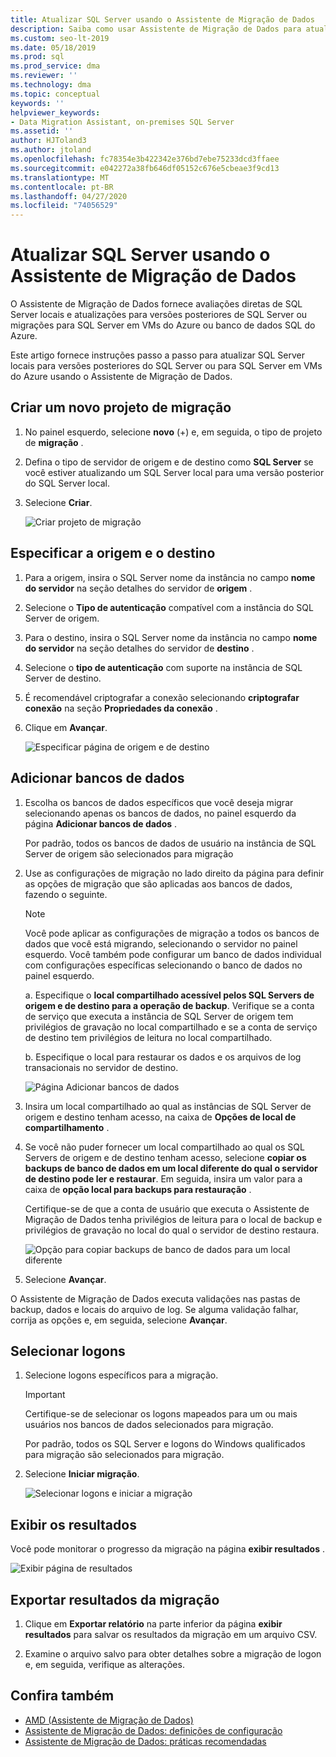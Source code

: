 ```yaml
---
title: Atualizar SQL Server usando o Assistente de Migração de Dados
description: Saiba como usar Assistente de Migração de Dados para atualizar um SQL Server local para uma versão posterior do SQL Server ou para SQL Server em VMs do Azure
ms.custom: seo-lt-2019
ms.date: 05/18/2019
ms.prod: sql
ms.prod_service: dma
ms.reviewer: ''
ms.technology: dma
ms.topic: conceptual
keywords: ''
helpviewer_keywords:
- Data Migration Assistant, on-premises SQL Server
ms.assetid: ''
author: HJToland3
ms.author: jtoland
ms.openlocfilehash: fc78354e3b422342e376bd7ebe75233dcd3ffaee
ms.sourcegitcommit: e042272a38fb646df05152c676e5cbeae3f9cd13
ms.translationtype: MT
ms.contentlocale: pt-BR
ms.lasthandoff: 04/27/2020
ms.locfileid: "74056529"
---
```

# <a name="upgrade-sql-server-using-the-data-migration-assistant"></a>Atualizar SQL Server usando o Assistente de Migração de Dados

O Assistente de Migração de Dados fornece avaliações diretas de SQL Server locais e atualizações para versões posteriores de SQL Server ou migrações para SQL Server em VMs do Azure ou banco de dados SQL do Azure.

Este artigo fornece instruções passo a passo para atualizar SQL Server locais para versões posteriores do SQL Server ou para SQL Server em VMs do Azure usando o Assistente de Migração de Dados.

## <a name="create-a-new-migration-project"></a>Criar um novo projeto de migração

1. No painel esquerdo, selecione **novo** (+) e, em seguida, o tipo de projeto de **migração** .

2. Defina o tipo de servidor de origem e de destino como **SQL Server** se você estiver atualizando um SQL Server local para uma versão posterior do SQL Server local.

3. Selecione **Criar**.

   ![Criar projeto de migração](../dma/media/NewCreate.png)

## <a name="specify-the-source-and-target"></a>Especificar a origem e o destino

1. Para a origem, insira o SQL Server nome da instância no campo **nome do servidor** na seção detalhes do servidor de **origem** . 

2. Selecione o **Tipo de autenticação** compatível com a instância do SQL Server de origem.

3. Para o destino, insira o SQL Server nome da instância no campo **nome do servidor** na seção detalhes do servidor de **destino** . 

4. Selecione o **tipo de autenticação** com suporte na instância de SQL Server de destino.

5. É recomendável criptografar a conexão selecionando **criptografar conexão** na seção **Propriedades da conexão** .

6. Clique em **Avançar**.

   ![Especificar página de origem e de destino](../dma/media/SourceTarget.png)

## <a name="add-databases"></a>Adicionar bancos de dados

1. Escolha os bancos de dados específicos que você deseja migrar selecionando apenas os bancos de dados, no painel esquerdo da página **Adicionar bancos de dados** .

   Por padrão, todos os bancos de dados de usuário na instância de SQL Server de origem são selecionados para migração

2. Use as configurações de migração no lado direito da página para definir as opções de migração que são aplicadas aos bancos de dados, fazendo o seguinte.

   > [!NOTE]
   > Você pode aplicar as configurações de migração a todos os bancos de dados que você está migrando, selecionando o servidor no painel esquerdo. Você também pode configurar um banco de dados individual com configurações específicas selecionando o banco de dados no painel esquerdo.

    a. Especifique o **local compartilhado acessível pelos SQL Servers de origem e de destino para a operação de backup**. Verifique se a conta de serviço que executa a instância de SQL Server de origem tem privilégios de gravação no local compartilhado e se a conta de serviço de destino tem privilégios de leitura no local compartilhado.

    b. Especifique o local para restaurar os dados e os arquivos de log transacionais no servidor de destino.

    ![Página Adicionar bancos de dados](../dma/media/AddDatabases.png)

3. Insira um local compartilhado ao qual as instâncias de SQL Server de origem e destino tenham acesso, na caixa de **Opções de local de compartilhamento** .

4. Se você não puder fornecer um local compartilhado ao qual os SQL Servers de origem e de destino tenham acesso, selecione **copiar os backups de banco de dados em um local diferente do qual o servidor de destino pode ler e restaurar**. Em seguida, insira um valor para a caixa de **opção local para backups para restauração** . 

   Certifique-se de que a conta de usuário que executa o Assistente de Migração de Dados tenha privilégios de leitura para o local de backup e privilégios de gravação no local do qual o servidor de destino restaura.

   ![Opção para copiar backups de banco de dados para um local diferente](../dma/media/CopyDatabaseDifferentLocation.png)

5. Selecione **Avançar**.

O Assistente de Migração de Dados executa validações nas pastas de backup, dados e locais do arquivo de log. Se alguma validação falhar, corrija as opções e, em seguida, selecione **Avançar**.

## <a name="select-logins"></a>Selecionar logons

1. Selecione logons específicos para a migração.

   > [!IMPORTANT]
   > Certifique-se de selecionar os logons mapeados para um ou mais usuários nos bancos de dados selecionados para migração.   

   Por padrão, todos os SQL Server e logons do Windows qualificados para migração são selecionados para migração.

2. Selecione **Iniciar migração**.

   ![Selecionar logons e iniciar a migração](../dma/media/SelectLogins.png)

## <a name="view-results"></a>Exibir os resultados

Você pode monitorar o progresso da migração na página **exibir resultados** .

![Exibir página de resultados](../dma/media/ViewResults.png)

## <a name="export-migration-results"></a>Exportar resultados da migração

1. Clique em **Exportar relatório** na parte inferior da página **exibir resultados** para salvar os resultados da migração em um arquivo CSV.

2. Examine o arquivo salvo para obter detalhes sobre a migração de logon e, em seguida, verifique as alterações.

## <a name="see-also"></a>Confira também

- [AMD (Assistente de Migração de Dados)](../dma/dma-overview.md)
- [Assistente de Migração de Dados: definições de configuração](../dma/dma-configurationsettings.md)
- [Assistente de Migração de Dados: práticas recomendadas](../dma/dma-bestpractices.md)
